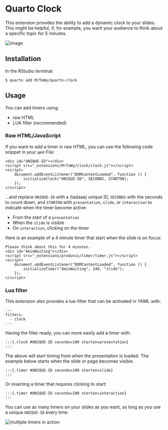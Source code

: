 # Quarto Clock

This extension provides the ability to add a dynamic clock to your slides. This might be helpful, if, for example, you want your audience to think about a specific topic for 5 minutes.
 
![image](https://github.com/user-attachments/assets/3ab03177-0065-42e0-8e9f-f56a1c2aa051)


## Installation
In the RStudio terminal:

```
$ quarto add MrToWy/quarto-clock
```

## Usage

You can add timers using:

- raw HTML
- LUA filter (recommended)

### Raw HTML/JavaScript
If you want to add a timer in raw HTML, you can use the following code snippet in your `qmd`-File:

```
<div id="UNIQUE-ID"></div>
<script src="_extensions/MrToWy/clock/clock.js"></script>
<script>
    document.addEventListener("DOMContentLoaded", function () {
        initializeClock("UNIQUE-ID", SECONDS, STARTON); 
    });
</script>
```

...and replace `UNIQUE-ID` with a (tadaaa) unique ID, `SECONDS` with the seconds to count down, and `STARTON` with `presentation`, `slide`, or `interaction` to indicate when the timer become active:

- From the start of a `presentation`
- When the `slide` is visible
- On `interaction`, clicking on the timer

Here is an example of a 4 minute timer that start when the slide is on focus:

```
Please think about this for 4 minutes.
<div id="4minWaiting"></div>
<script src="_extensions/produnis/timer/timer.js"></script>
<script>
    document.addEventListener("DOMContentLoaded", function () {
        initializeTimer("4minWaiting", 240, "slide"); 
    });
</script>
```

### Lua filter

This extension also provides a lua-filter that can be activated in YAML with:

```
---
filters: 
  - clock
---
```

Having the filter ready, you can more easily add a timer with:

```
:::{.clock #UNIQUE-ID seconds=100 starton=presentation}
:::
```

The above will start timing from when the presentation is loaded.
The example below starts when the slide or page becomes visible.

```
:::{.timer #UNIQUE-ID seconds=100 starton=slide}
:::
```

Or inserting a timer that requires clicking to start:

```
:::{.timer #UNIQUE-ID seconds=100 starton=interaction}
:::
```

You can use as many timers on your slides as you want, as long as you use a unique `UNIQUE-ID` every time.

![multiple timers in action](https://www.produnis.de/blog/posts/2024-01-04-Revealjs-Timer/revealjstimer.jpg)
